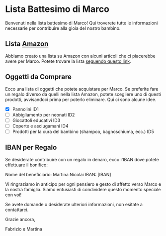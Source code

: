 # Lista Battesimo di Marco

Benvenuti nella lista battesimo di Marco! 
Qui troverete tutte le informazioni necessarie per contribuire alla gioia del nostro bambino.

## Lista [Amazon](https://www.amazon.it/baby-reg/martina-nicolai-aprile-2023-roma/3SZUIOQ5MSV15?ref_=cm_sw_r_mwn_dp_5628JE3ZEH41NAD7G5TS)

Abbiamo creato una lista su Amazon con alcuni articoli che ci piacerebbe avere per Marco. Potete trovare la lista [seguendo questo link](https://www.amazon.it/baby-reg/martina-nicolai-aprile-2023-roma/3SZUIOQ5MSV15?ref_=cm_sw_r_mwn_dp_5628JE3ZEH41NAD7G5TS).

## Oggetti da Comprare

Ecco una lista di oggetti che potete acquistare per Marco. Se preferite fare un regalo diverso da quelli nella lista Amazon, potete scegliere uno di questi prodotti, avvisandoci prima per poterlo eliminare. 
Qui ci sono alcune idee.


- [X] Pannolini ID1
- [ ] Abbigliamento per neonati ID2
- [ ] Giocattoli educativi ID3
- [ ] Coperte e asciugamani ID4 
- [ ] Prodotti per la cura del bambino (shampoo, bagnoschiuma, ecc.) ID5

## IBAN per Regalo

Se desiderate contribuire con un regalo in denaro, ecco l'IBAN dove potete effettuare il bonifico:

Nome del beneficiario: Martina Nicolai
IBAN: [IBAN]

Vi ringraziamo in anticipo per ogni pensiero e gesto di affetto verso Marco e la nostra famiglia. 
Siamo entusiasti di condividere questo momento speciale con voi!

Se avete domande o desiderate ulteriori informazioni, non esitate a contattarci.

Grazie ancora,

Fabrizio e Martina


